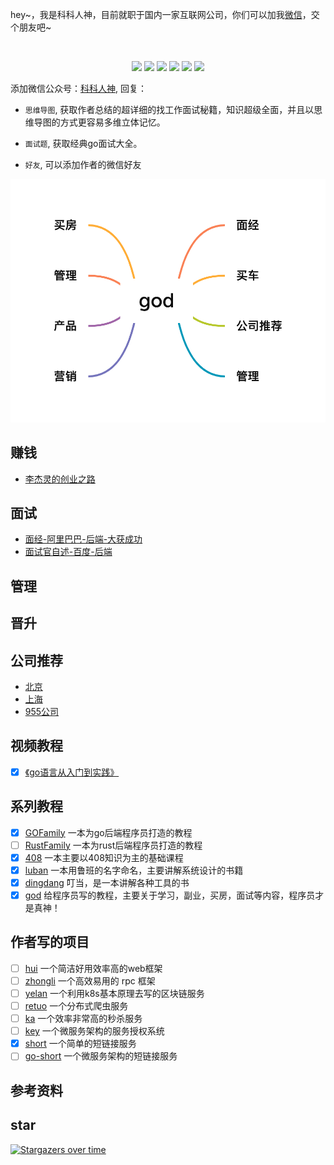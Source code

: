 <!--
 * @Author: shgopher shgopher@gmail.com
 * @Date: 2023-01-06 20:01:53
 * @LastEditors: shgopher shgopher@gmail.com
 * @LastEditTime: 2023-01-08 20:43:06
 * @FilePath: /god/README.md
 * @Description: 
 * 
 * Copyright (c) 2023 by shgopher shgopher@gmail.com, All Rights Reserved. 
-->
<p align="left">
hey~，我是科科人神，目前就职于国内一家互联网公司，你们可以加我<a href="#wechat.png">微信</a>，交个朋友吧~
</p>
<br>
<p align="center">
<a href='#wechat.png'
 target="_blank"><img src="https://img.shields.io/static/v1?label=%E7%A7%91%E7%A7%91%E4%BA%BA%E7%A5%9E&message=%E5%85%AC%E4%BC%97%E5%8F%B7&color="></a>
<a href="https://www.youtube.com/channel/UCK8wjBe9sh4VHSowLQmWOzg" target="_blank"><img src="https://img.shields.io/static/v1?label=youtube&message=YouTube&color=red"></a>
<a href="https://space.bilibili.com/478621088" target="_blank"><img src="https://img.shields.io/static/v1?label=bilibili&message=b%E7%AB%99&color=blue"></a>
<a href="https://www.zhihu.com/people/shgopher" target="_blank"><img src="https://img.shields.io/static/v1?label=zhihu&message=%E7%9F%A5%E4%B9%8E&color=blue"></a>
<a href="https://blog.csdn.net/zyfljxzby" target="_blank"><img src="https://img.shields.io/static/v1?label=csdn&message=CSDN&color=red"></a>
<a href="https://www.toutiao.com/c/user/token/MS4wLjABAAAAIGeO1-kCUelF-G8GW3AvJlrEL7tiO24WHJmnX4nV1bs" target="_blank"><img src="https://img.shields.io/static/v1?label=toutiao&message=%E5%A4%B4%E6%9D%A1&color=red"></a>
</p>
添加微信公众号：<a href="#wechat.png">科科人神</a>, 回复：

- `思维导图`, 获取作者总结的超详细的找工作面试秘籍，知识超级全面，并且以思维导图的方式更容易多维立体记忆。
- `面试题`, 获取经典go面试大全。

- `好友`, 可以添加作者的微信好友

![](./god.png)                                                           
## 赚钱
- [李杰灵的创业之路](./%E8%B5%9A%E9%92%B1/创业经验/李杰灵.md)
## 面试
- [面经-阿里巴巴-后端-大获成功](./面经/阿里巴巴/面经一/READMD.md) 
- [面试官自述-百度-后端](./面经/百度/面试官自述一/README.md)
## 管理
## 晋升
## 公司推荐
- [北京](./公司推荐/北京)
- [上海](./公司推荐/上海)
- [955公司](https://github.com/formulahendry/955.WLB)

## 视频教程
- [x] [《go语言从入门到实践》](https://github.com/shgopher/bestGO)
## 系列教程
- [x] [GOFamily](https://github.com/shgopher/GOFamily/) 一本为go后端程序员打造的教程
- [ ] [RustFamily](https://github.com/shgopher/RustFamily) 一本为rust后端程序员打造的教程
- [x] [408](https://github.com/shgopher/408/) 一本主要以408知识为主的基础课程
- [x] [luban](https://github.com/shgopher/luban/) 一本用鲁班的名字命名，主要讲解系统设计的书籍
- [x] [dingdang](https://github.com/shgopher/dingdang/) 叮当，是一本讲解各种工具的书
- [x] [god](https://github.com/shgopher/god/) 给程序员写的教程，主要关于学习，副业，买房，面试等内容，程序员才是真神！
## 作者写的项目
- [ ] [hui](https://github.com/shgopher/hui) 一个简洁好用效率高的web框架
- [ ] [zhongli](https://github.com/shgopher/zhongli) 一个高效易用的 rpc 框架
- [ ] [yelan](https://github.com/shgopher/yelan) 一个利用k8s基本原理去写的区块链服务
- [ ] [retuo](https://github.com/shgopher/retuo) 一个分布式爬虫服务
- [ ] [ka](https://github.com/shgopher/ka) 一个效率非常高的秒杀服务
- [ ] [key](https://github.com/shgopher/key) 一个微服务架构的服务授权系统
- [x] [short](https://github.com/shgopher/short) 一个简单的短链接服务
- [ ] [go-short](https://github.com/shgopher/go-short) 一个微服务架构的短链接服务

## 参考资料
                                                                           
## star
                                                                             
[![Stargazers over time](https://starchart.cc/shgopher/god.svg)](https://starchart.cc/shgopher/god)
